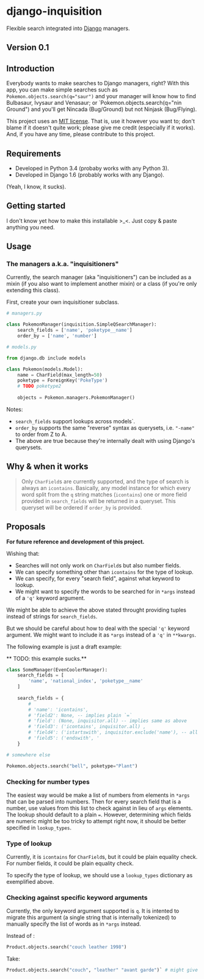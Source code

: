 # django-inquisition

Flexible search integrated into [Django](https://www.djangoproject.com/) managers.

## Version 0.1

## Introduction

Everybody wants to make searches to Django managers, right? With this app, you can make simple searches such as `Pokemon.objects.search(q="saur")` and your manager will know how to find Bulbasaur, Ivysaur and Venasaur; or `Pokemon.objects.search(q="nin Ground") and you'll get Nincada (Bug/Ground) but not Ninjask (Bug/Flying).

This project uses an [MIT license](http://opensource.org/licenses/MIT). That is, use it however you want to; don't blame if it doesn't quite work; please give me credit (especially if it works). And, if you have any time, please contribute to this project.

## Requirements

- Developed in Python 3.4 (probaby works with any Python 3).
- Developed in Django 1.6 (probably works with any Django).

(Yeah, I know, it sucks).

## Getting started

I don't know yet how to make this installable >_<. Just copy & paste anything you need.

## Usage

### The managers a.k.a. "inquisitioners"

Currently, the search manager (aka "inquisitioners") can be included as a mixin (if you also want to implement another mixin) or a class (if you're only extending this class).

First, create your own inquisitioner subclass.

```Python
# managers.py

class PokemonManager(inquisition.SimpleQSearchManager):
    search_fields = ['name', 'poketype__name']
    order_by = ['name', 'number']

# models.py

from django.db include models

class Pokemon(models.Model):
    name = CharField(max_length=50)
    poketype = ForeignKey('PokeType')
    # TODO poketype2
    
    objects = Pokemon.managers.PokemonManager()
```

Notes:
- `search_fields` support lookups across models`.
- `order_by` supports the same "reverse" syntax as querysets, i.e. `"-name"` to order from Z to A.
- The above are true because they're internally dealt with using Django's querysets.

## Why & when it works

> Only `CharField`s are currently supported, and the type of search is always an `icontains`. Basically, any model instance for which every word split from the `q` string matches (`icontains`) one or more field provided in `search_fields` will be returned in a queryset. This queryset will be ordered if `order_by` is provided.

## Proposals

**For future reference and development of this project.**

Wishing that:
- Searches will not only work on `CharField`s but also number fields.
- We can specify something other than `icontains` for the type of lookup.
- We can specify, for every "search field", against what keyword to lookup.
- We might want to specify the words to be searched for in `*args` instead of a `'q'` keyword argument.

We might be able to achieve the above stated throught providing tuples instead of strings for `search_fields`.

But we should be careful about how to deal with the special `'q'` keyword argument. We might want to include it as `*args` instead of a `'q'` in `**kwargs`.

The following example is just a draft example:

** TODO: this example sucks.**

```Python
class SomeManager(EvenCoolerManager):
    search_fields = [
        'name', 'national_index', 'poketype__name'
    ]
    
    search_fields = {
        # 
        # 'name': 'icontains',
        # 'field2': None, -- implies plain `=`
        # 'field': (None, inquisitor.all) -- implies same as above
        # 'field3': ('icontains', inquisitor.all) ,
        # 'field4': ('istartswith', inquisitor.exclude('name'), -- all search fields except 'name'
        # 'field5': ('endswith', '
    }

# somewhere else

Pokemon.objects.search("bell", poketype="Plant")
```

### Checking for number types

The easiest way would be make a list of numbers from elements in `*args` that can be parsed into numbers. Then for every search field that is a number, use values from this list to check against in lieu of `args` elements. The lookup should default to a plain `=`. However, determining which fields are numeric might be too tricky to attempt right now, it should be better specified in `lookup_types`.

### Type of lookup 

Currently, it is `icontains` for `CharField`s, but it could be plain equality check. For number fields, it could be plain equality check.

To specify the type of lookup, we should use a `lookup_types` dictionary as exemplified above.

### Checking against specific keyword arguments

Currently, the only keyword argument supported is `q`. It is intented to migrate this argument (a single string that is internally tokenized) to manually specify the list of words as in `*args` instead.

Instead of :
```Python
Product.objects.search("couch leather 1998")
```

Take:
```Python
Product.objects.search("couch", "leather" "avant garde")` # might give a slightly better performance
```
